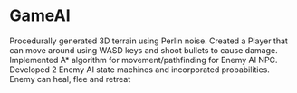 # GameAI
 Procedurally generated 3D terrain using Perlin noise. Created a Player that can move around using WASD keys and shoot bullets to cause damage. Implemented A* algorithm for movement/pathfinding for Enemy AI NPC. Developed 2 Enemy AI state machines and incorporated probabilities. Enemy can heal, flee and retreat
